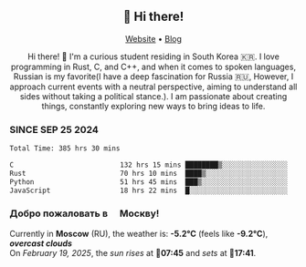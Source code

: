 <h2 align="center">👋 Hi there!</h2>
<p align="center">
  <a href="https://urdekcah.ru">Website</a> •
  <a href="https://urdekcah.blog">Blog</a>
</p>

<p align="center">
  Hi there! 👋 I'm a curious student residing in South Korea 🇰🇷. I love programming in Rust, C, and C++, and when it comes to spoken languages, Russian is my favorite(I have a deep fascination for Russia 🇷🇺, However, I approach current events with a neutral perspective, aiming to understand all sides without taking a political stance.). I am passionate about creating things, constantly exploring new ways to bring ideas to life.
</p>

### SINCE SEP 25 2024
<!--START_SECTION:waka-->
<!--LAST_WAKA_UPDATE:2025-02-19 18:27:56-->
```txt
Total Time: 385 hrs 30 mins

C                          132 hrs 15 mins ████████▒░░░░░░░░░░░░░░░░   33.37 %
Rust                       70 hrs 10 mins  ████▒░░░░░░░░░░░░░░░░░░░░   17.71 %
Python                     51 hrs 45 mins  ███▒░░░░░░░░░░░░░░░░░░░░░   13.06 %
JavaScript                 18 hrs 22 mins  █░░░░░░░░░░░░░░░░░░░░░░░░   04.64 %
```
<!--END_SECTION:waka-->

<h3>Добро пожаловать в <img src="https://cdn-icons-png.flaticon.com/512/197/197408.png" width="13"/> Москву!</h3>

<!--START_SECTION:weather:moscow-->
<!--LAST_WEATHER_UPDATE:2025-02-19 18:27:55-->
Currently in **Moscow** (RU), the weather is: **-5.2°C** (feels like **-9.2°C**), ***overcast clouds***<br/>
On *February 19, 2025*, the *sun rises* at 🌅**07:45** and *sets* at 🌇**17:41**.
<!--END_SECTION:weather-->
